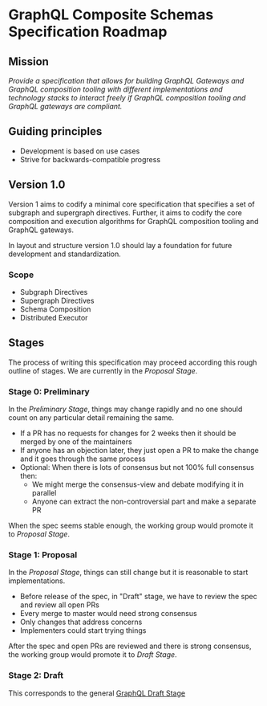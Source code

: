 # GraphQL Composite Schemas Specification Roadmap

## Mission

_Provide a specification that allows for building GraphQL Gateways and GraphQL
composition tooling with different implementations and technology stacks to
interact freely if GraphQL composition tooling and GraphQL gateways are
compliant._

## Guiding principles

- Development is based on use cases
- Strive for backwards-compatible progress

## Version 1.0

Version 1 aims to codify a minimal core specification that specifies a set of
subgraph and supergraph directives. Further, it aims to codify the core
composition and execution algorithms for GraphQL composition tooling and GraphQL
gateways.

In layout and structure version 1.0 should lay a foundation for future
development and standardization.

### Scope

- Subgraph Directives
- Supergraph Directives
- Schema Composition
- Distributed Executor

## Stages

The process of writing this specification may proceed according this rough
outline of stages. We are currently in the _Proposal Stage_.

### Stage 0: Preliminary

In the _Preliminary Stage_, things may change rapidly and no one should count on
any particular detail remaining the same.

- If a PR has no requests for changes for 2 weeks then it should be merged by
  one of the maintainers
- If anyone has an objection later, they just open a PR to make the change and
  it goes through the same process
- Optional: When there is lots of consensus but not 100% full consensus then:
  - We might merge the consensus-view and debate modifying it in parallel
  - Anyone can extract the non-controversial part and make a separate PR

When the spec seems stable enough, the working group would promote it to
_Proposal Stage_.

### Stage 1: Proposal

In the _Proposal Stage_, things can still change but it is reasonable to start
implementations.

- Before release of the spec, in "Draft" stage, we have to review the spec and
  review all open PRs
- Every merge to master would need strong consensus
- Only changes that address concerns
- Implementers could start trying things

After the spec and open PRs are reviewed and there is strong consensus, the
working group would promote it to _Draft Stage_.

### Stage 2: Draft

This corresponds to the general
[GraphQL Draft Stage](https://github.com/graphql/graphql-spec/blob/master/CONTRIBUTING.md#stage-2-draft)
